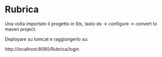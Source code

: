 # Rubrica

Una volta importato il progetto in Sts, tasto dx -> configure -> convert to maven project.

Deployare su tomcat e raggiungerlo su:

http://localhost:8080/Rubrica/login
